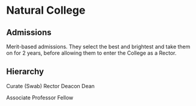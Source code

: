 # Natural College

## Admissions

Merit-based admissions. They select the best and brightest and take them on for 2 years, before allowing them to enter the College as a Rector.

## Hierarchy

Curate (Swab)
Rector 
Deacon
Dean


Associate
Professor
Fellow

